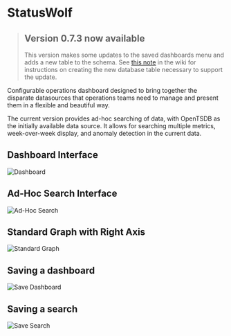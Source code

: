 StatusWolf
==========

> ## Version 0.7.3 now available
>
> This version makes some updates to the saved dashboards menu and adds a new
> table to the schema. See
> [this note](https://github.com/box/StatusWolf/wiki/StatusWolf-v0.7.3-Upgrade-Note)
> in the wiki for instructions on creating the new database table
> necessary to support the update.

Configurable operations dashboard designed to bring together the
disparate datasources that operations teams need to manage and present
them in a flexible and beautiful way.

The current version provides ad-hoc searching of data, with OpenTSDB as
the initially available data source. It allows for searching multiple
metrics, week-over-week display, and anomaly detection in the current data.

## Dashboard Interface
![Dashboard](https://cloud.box.com/shared/static/zg9uv4o2l3tzsf25x8z1.png)

## Ad-Hoc Search Interface
![Ad-Hoc Search](https://cloud.box.com/shared/static/a8aqjs34mpa65de6bp90.png)

## Standard Graph with Right Axis
![Standard Graph](https://cloud.box.com/shared/static/t1v30ygv65jq6uismjqu.png)

## Saving a dashboard
![Save Dashboard](https://cloud.box.com/shared/static/w7th25iw1lfk8l5uqb7s.png)

## Saving a search
![Save Search](https://cloud.box.com/shared/static/705m4z3yu7jyy55y2ban.png)